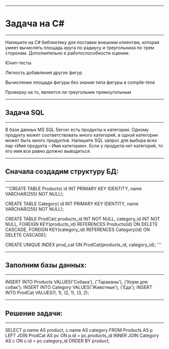 ___
# Задача на C#
___
Напишите на C# библиотеку для поставки внешним клиентам, которая умеет вычислять площадь круга по радиусу и треугольника по трем сторонам. Дополнительно к работоспособности оценим:

Юнит-тесты

Легкость добавления других фигур

Вычисление площади фигуры без знания типа фигуры в compile-time

Проверку на то, является ли треугольник прямоугольным 

___
## Задача SQL
___

В базе данных MS SQL Server есть продукты и категории. Одному продукту может соответствовать много категорий, в одной категории может быть много продуктов. Напишите SQL запрос для выбора всех пар «Имя продукта – Имя категории». Если у продукта нет категорий, то его имя все равно должно выводиться.

___
## Сначала создадим структуру БД:
___
'''CREATE TABLE Products(
  id INT PRIMARY KEY IDENTITY, 
  name VARCHAR(255) NOT NULL);

  CREATE TABLE Category(
  id INT PRIMARY KEY IDENTITY,
  name VARCHAR(255) NOT NULL);

  CREATE TABLE ProdCat(
  products_id INT NOT NULL,
  category_id INT NOT NULL,
  FOREIGN KEY(products_id) REFERENCES Products(id) ON DELETE CASCADE,
  FOREIGN KEY(category_id) REFERENCES Category(id) ON DELETE CASCADE);

  CREATE UNIQUE INDEX prod_cat ON ProdCat(products_id, category_id);
'''
___
## Заполним базы данных:
___
INSERT INTO Products VALUES('Собака'), ('Тараканы'), ('Корм для собак');
INSERT INTO Category VALUES('Животные'), ('Еда');
INSERT INTO ProdCat VALUES(1, 1), (2, 1), (3, 2);

___
## Решение задачи:
___
SELECT p.name AS product, c.name AS category FROM Products AS p
LEFT JOIN ProdCat AS pc ON p.id = pc.products_id
INNER JOIN Category AS c ON c.id = pc.category_id
ORDER BY product;
